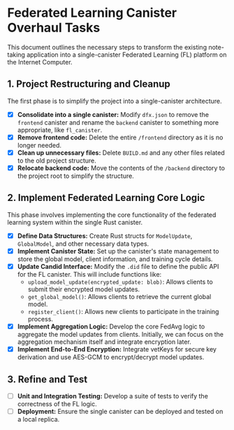 # Federated Learning Canister Overhaul Tasks

This document outlines the necessary steps to transform the existing note-taking application into a single-canister Federated Learning (FL) platform on the Internet Computer.

## 1. Project Restructuring and Cleanup

The first phase is to simplify the project into a single-canister architecture.

- [x] **Consolidate into a single canister:** Modify `dfx.json` to remove the `frontend` canister and rename the `backend` canister to something more appropriate, like `fl_canister`.
- [x] **Remove frontend code:** Delete the entire `/frontend` directory as it is no longer needed.
- [x] **Clean up unnecessary files:** Delete `BUILD.md` and any other files related to the old project structure.
- [x] **Relocate backend code:** Move the contents of the `/backend` directory to the project root to simplify the structure.

## 2. Implement Federated Learning Core Logic

This phase involves implementing the core functionality of the federated learning system within the single Rust canister.

- [x] **Define Data Structures:** Create Rust structs for `ModelUpdate`, `GlobalModel`, and other necessary data types.
- [x] **Implement Canister State:** Set up the canister's state management to store the global model, client information, and training cycle details.
- [x] **Update Candid Interface:** Modify the `.did` file to define the public API for the FL canister. This will include functions like:
  - `upload_model_update(encrypted_update: blob)`: Allows clients to submit their encrypted model updates.
  - `get_global_model()`: Allows clients to retrieve the current global model.
  - `register_client()`: Allows new clients to participate in the training process.
- [x] **Implement Aggregation Logic:** Develop the core FedAvg logic to aggregate the model updates from clients. Initially, we can focus on the aggregation mechanism itself and integrate encryption later.
- [x] **Implement End-to-End Encryption:** Integrate vetKeys for secure key derivation and use AES-GCM to encrypt/decrypt model updates.

## 3. Refine and Test

- [ ] **Unit and Integration Testing:** Develop a suite of tests to verify the correctness of the FL logic.
- [ ] **Deployment:** Ensure the single canister can be deployed and tested on a local replica.
